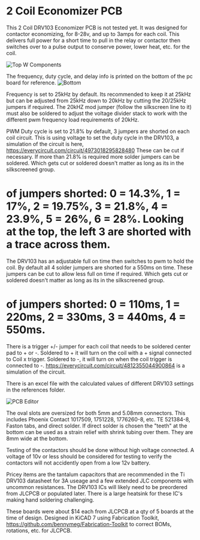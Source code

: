 # 2 Coil Economizer PCB
 This 2 Coil DRV103 Economizer PCB is not tested yet. It was designed for contactor economizing, for 8-28v, and up to 3amps for each coil. This delivers full power for a short time to pull in the relay or contactor then switches over to a pulse output to conserve power, lower heat, etc. for the coil.
 
![Top W Components](https://github.com/jrbe/2-Coil-Economizer-PCB/assets/6788692/98a25e71-799f-4389-b64f-370ec5466bcd)

The frequency, duty cycle, and delay info is printed on the bottom of the pc board for reference.
![Bottom](https://github.com/jrbe/2-Coil-Economizer-PCB/assets/6788692/e96845b8-2c22-4636-9ee4-326cc1f39613)

Frequency is set to 25kHz by default.  Its recommended to keep it at 25kHz but can be adjusted from 25kHz down to 20kHz by cutting the 20/25kHz jumpers if required. The 20kHZ mod jumper (follow the silkscreen line to it) must also be soldered to adjust the voltage divider stack to work with the different pwm frequency load requirements of 20kHz.

PWM Duty cycle is set to 21.8% by default, 3 jumpers are shorted on each coil circuit.  This is using voltage to set the duty cycle in the DRV103, a simulation of the circuit is here, https://everycircuit.com/circuit/4973018295828480  These can be cut if necessary.  If more than 21.8% is required more solder jumpers can be soldered.  Which gets cut or soldered doesn't matter as long as its in the silkscreened group. 
# of jumpers shorted: 0 = 14.3%, 1 = 17%, 2 = 19.75%, 3 = 21.8%, 4 = 23.9%, 5 = 26%, 6 = 28%.  Looking at the top, the left 3 are shorted with a trace across them.

The DRV103 has an adjustable full on time then switches to pwm to hold the coil.  By default all 4 solder jumpers are shorted for a 550ms on time.  These jumpers can be cut to allow less full on time if required. Which gets cut or soldered doesn't matter as long as its in the silkscreened group.
# of jumpers shorted: 0 = 110ms, 1 = 220ms, 2 = 330ms, 3 = 440ms, 4 = 550ms.

There is a trigger +/- jumper for each coil that needs to be soldered center pad to + or -.  Soldered to + it will turn on the coil with a + signal connected to Coil x trigger.  Soldered to -, it will turn on when the coil trigger is connected to -.  https://everycircuit.com/circuit/4812355044900864 is a simulation of the circuit.

There is an excel file with the calculated values of different DRV103 settings in the references folder.  

![PCB Editor](https://github.com/jrbe/2-Coil-Economizer-PCB/assets/6788692/60f5f5f9-a017-4502-9318-11ef87b979f1)

The oval slots are oversized for both 5mm and 5.08mm connectors.  This includes Phoenix Contact 1017509, 1751228, 1776260-8, etc. TE 521384-8, Faston tabs, and direct solder.  If direct solder is chosen the "teeth" at the bottom can be used as a strain relief with shrink tubing over them. They are 8mm wide at the bottom.

Testing of the contactors should be done without high voltage connected.  A voltage of 10v or less should be considered for testing to verify the contactors will not accidently open from a low 12v battery. 

Pricey items are the tantalum capacitors that are recommended in the Ti DRV103 datasheet for 3A useage and a few extended JLC components with uncommon resistances.  The DRV103 ICs will likely need to be preordered from JLCPCB or populated later.  There is a large heatsink for these IC's making hand soldering challenging.  

These boards were about $14 each from JLCPCB at a qty of 5 boards at the time of design.  Designed in KiCAD 7 using Fabrication Toolkit, https://github.com/bennymeg/Fabrication-Toolkit to correct BOMs, rotations, etc. for JLCPCB.


